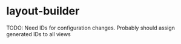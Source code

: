 # layout-builder

TODO: Need IDs for configuration changes. Probably should assign generated IDs to all views
